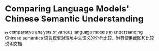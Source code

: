 # Comparing Language Models' Chinese Semantic Understanding
A comparative analysis of various language models in understanding Chinese semantics
语言模型对理解中文语义的分析比较，附有使用截图和比较说明文档
